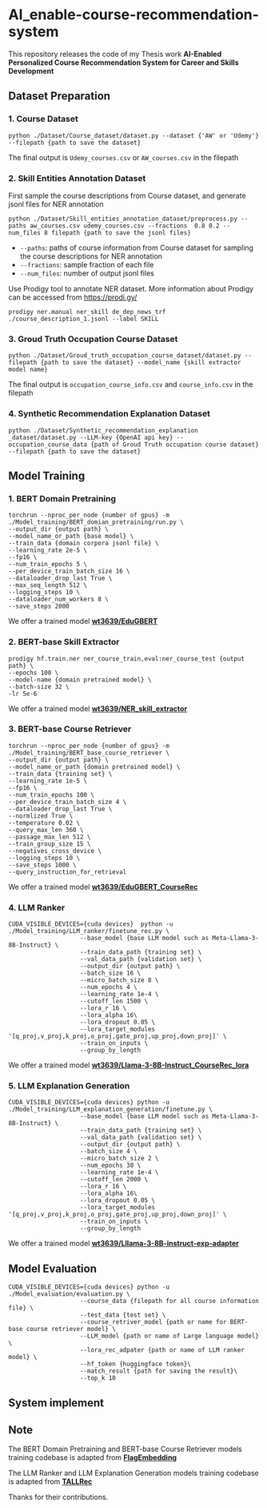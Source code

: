 # Al_enable-course-recommendation-system

This repository releases the code of my Thesis work **AI-Enabled Personalized Course Recommendation System for Career and Skills Development**

## Dataset Preparation

### 1. Course Dataset

```
python ./Dataset/Course_dataset/dataset.py --dataset {'AW' or 'Udemy'} --filepath {path to save the dataset}
```
The final output is `Udemy_courses.csv` or `AW_courses.csv` in the filepath


### 2. Skill Entities Annotation Dataset

First sample the course descriptions from Course dataset, and generate jsonl files for NER annotation

```
python ./Dataset/Skill_entities_annotation_dataset/preprocess.py --paths aw_courses.csv udemy_courses.csv --fractions  0.8 0.2 --num_files 8 filepath {path to save the jsonl files}
```

- `--paths`: paths of course information from Course dataset for sampling the course descriptions for NER annotation
- `--fractions`: sample fraction of each file
- `--num_files`: number of output jsonl files

Use Prodigy tool to annotate NER dataset. More information about Prodigy can be accessed from https://prodi.gy/

```
prodigy ner.manual ner_skill de_dep_news_trf ./course_description_1.jsonl --label SKILL
```

### 3. Groud Truth Occupation Course Dataset

```
python ./Dataset/Groud_truth_occupation_course_dataset/dataset.py --filepath {path to save the dataset} --model_name {skill extractor model name}
```
The final output is `occupation_course_info.csv` and `course_info.csv` in the filepath


### 4. Synthetic Recommendation Explanation Dataset

```
python ./Dataset/Synthetic_recommendation_explanation _dataset/dataset.py --LLM-key {OpenAI api key} --occupation_course_data {path of Groud Truth occupation course dataset} --filepath {path to save the dataset}
```

## Model Training

### 1. BERT Domain Pretraining

```
torchrun --nproc_per_node {number of gpus} -m ./Model_training/BERT_domian_pretraining/run.py \
--output_dir {output path} \
--model_name_or_path {base model} \
--train_data {domain corpora jsonl file} \
--learning_rate 2e-5 \
--fp16 \
--num_train_epochs 5 \
--per_device_train_batch_size 16 \
--dataloader_drop_last True \
--max_seq_length 512 \
--logging_steps 10 \
--dataloader_num_workers 8 \
--save_steps 2000
```

We offer a trained model [**wt3639/EduGBERT**](https://huggingface.co/wt3639/EduGBERT)

### 2. BERT-base Skill Extractor

```
prodigy hf.train.ner ner_course_train,eval:ner_course_test {output path} \
--epochs 100 \
--model-name {domain pretrained model} \
--batch-size 32 \
-lr 5e-6 
```

We offer a trained model [**wt3639/NER_skill_extractor**](https://huggingface.co/wt3639/NER_skill_extractor)

### 3. BERT-base Course Retriever

```
torchrun --nproc_per_node {number of gpus} -m ./Model_training/BERT_base_course_retriever \
--output_dir {output path} \
--model_name_or_path {domain pretrained model} \
--train_data {training set} \
--learning_rate 1e-5 \
--fp16 \
--num_train_epochs 100 \
--per_device_train_batch_size 4 \
--dataloader_drop_last True \
--normlized True \
--temperature 0.02 \
--query_max_len 360 \
--passage_max_len 512 \
--train_group_size 15 \
--negatives_cross_device \
--logging_steps 10 \
--save_steps 1000 \
--query_instruction_for_retrieval
```
We offer a trained model [**wt3639/EduGBERT_CourseRec**](https://huggingface.co/wt3639/EduGBERT_CourseRec)

### 4. LLM Ranker

```
CUDA_VISIBLE_DEVICES={cuda devices}  python -u ./Model_training/LLM_ranker/finetune_rec.py \
                    --base_model {base LLM model such as Meta-Llama-3-8B-Instruct} \
                    --train_data_path {training set} \
                    --val_data_path {validation set} \
                    --output_dir {output path} \
                    --batch_size 16 \
                    --micro_batch_size 8 \
                    --num_epochs 4 \
                    --learning_rate 1e-4 \
                    --cutoff_len 1500 \
                    --lora_r 16 \
                    --lora_alpha 16\
                    --lora_dropout 0.05 \
                    --lora_target_modules '[q_proj,v_proj,k_proj,o_proj,gate_proj,up_proj,down_proj]' \
                    --train_on_inputs \
                    --group_by_length 
```
We offer a trained model [**wt3639/Llama-3-8B-Instruct_CourseRec_lora**](https://huggingface.co/wt3639/Llama-3-8B-Instruct_CourseRec_lora)

### 5. LLM Explanation Generation

```
CUDA_VISIBLE_DEVICES={cuda devices} python -u ./Model_training/LLM_explanation_generation/finetune.py \
                    --base_model {base LLM model such as Meta-Llama-3-8B-Instruct} \
                    --train_data_path {training set} \
                    --val_data_path {validation set} \
                    --output_dir {output path} \
                    --batch_size 4 \
                    --micro_batch_size 2 \
                    --num_epochs 30 \
                    --learning_rate 1e-4 \
                    --cutoff_len 2000 \
                    --lora_r 16 \
                    --lora_alpha 16\
                    --lora_dropout 0.05 \
                    --lora_target_modules '[q_proj,v_proj,k_proj,o_proj,gate_proj,up_proj,down_proj]' \
                    --train_on_inputs \
                    --group_by_length 
```
We offer a trained model [**wt3639/Lllama-3-8B-instruct-exp-adapter**](https://huggingface.co/wt3639/Lllama-3-8B-instruct-exp-adapter)

## Model Evaluation
```
CUDA_VISIBLE_DEVICES={cuda devices} python -u ./Model_evaluation/evaluation.py \
                    --course_data {filepath for all course information file} \
                    --test_data {test set} \
                    --course_retriver_model {path or name for BERT-base course retriever model} \
                    --LLM_model {path or name of Large language model} \
                    --lora_rec_adpater {path or name of LLM ranker model} \
                    --hf_token {huggingface token}\
                    --match_result {path for saving the result}\
                    --top_k 10 
```
## System implement


## Note

The BERT Domain Pretraining and BERT-base Course Retriever models training codebase is adapted from [**FlagEmbedding**](https://github.com/FlagOpen/FlagEmbedding) 

The LLM Ranker and LLM Explanation Generation models training codebase is adapted from [**TALLRec**](https://github.com/SAI990323/TALLRec) 

Thanks for their contributions.